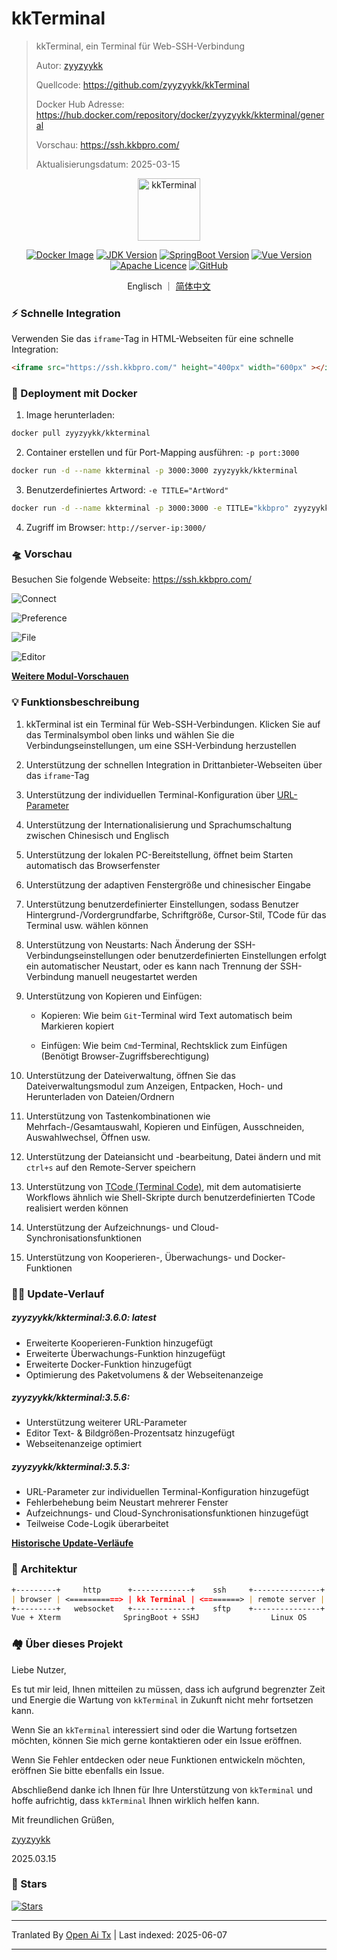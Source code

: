# kkTerminal

> kkTerminal, ein Terminal für Web-SSH-Verbindung
>
> Autor: [zyyzyykk](https://github.com/zyyzyykk/)
>
> Quellcode: https://github.com/zyyzyykk/kkTerminal
>
> Docker Hub Adresse: https://hub.docker.com/repository/docker/zyyzyykk/kkterminal/general
>
> Vorschau: https://ssh.kkbpro.com/
>
> Aktualisierungsdatum: 2025-03-15
>

<p align="center"><a href="https://ssh.kkbpro.com/" target="_blank" rel="noopener noreferrer"><img width="100" src="https://kkbapps.oss-cn-shanghai.aliyuncs.com/logo/terminal.png" alt="kkTerminal"></a></p>

<p align="center">
  <a href="https://hub.docker.com/repository/docker/zyyzyykk/kkterminal/general"><img src="https://img.shields.io/docker/pulls/zyyzyykk/kkterminal?logo=docker" alt="Docker Image"></a>
  <a href="https://www.oracle.com/cn/java/technologies/downloads/#java8-windows"><img src="https://img.shields.io/badge/jdk-1.8-orange?logo=openjdk&logoColor=%23e3731c" alt="JDK Version"></a>
  <a href="https://spring.io/projects/spring-boot"><img src="https://img.shields.io/badge/springboot-2.7.15-green?color=6db33f&logo=springboot" alt="SpringBoot Version"></a>
  <a href="https://cn.vuejs.org/"><img src="https://img.shields.io/badge/vue-3.x-green?color=42b883&logo=vue.js" alt="Vue Version"></a>
  <a href="https://www.apache.org/licenses/"><img src="https://img.shields.io/badge/licence-Apache-red?logo=apache&logoColor=%23D22128" alt="Apache Licence"></a>
  <a href="https://github.com/zyyzyykk/kkTerminal"><img src="https://img.shields.io/github/stars/zyyzyykk/kkterminal" alt="GitHub"></a>
</p>
<p align="center">Englisch ｜ <a href="https://raw.githubusercontent.com/zyyzyykk/kkTerminal/master/doc/zh_CN/README.md" >简体中文</a></p>

### ⚡ Schnelle Integration

Verwenden Sie das `iframe`-Tag in HTML-Webseiten für eine schnelle Integration:

```html
<iframe src="https://ssh.kkbpro.com/" height="400px" width="600px" ></iframe>
```

### 🐳 Deployment mit Docker

1. Image herunterladen:

```bash
docker pull zyyzyykk/kkterminal
```

2. Container erstellen und für Port-Mapping ausführen: `-p port:3000`

```bash
docker run -d --name kkterminal -p 3000:3000 zyyzyykk/kkterminal
```

3. Benutzerdefiniertes Artword: `-e TITLE="ArtWord"`

```bash
docker run -d --name kkterminal -p 3000:3000 -e TITLE="kkbpro" zyyzyykk/kkterminal
```

4. Zugriff im Browser: `http://server-ip:3000/`

### 🛸 Vorschau

Besuchen Sie folgende Webseite: https://ssh.kkbpro.com/

![Connect](https://kkbapps.oss-cn-shanghai.aliyuncs.com/terminal/3.6.0/en/Connect.png)

![Preference](https://kkbapps.oss-cn-shanghai.aliyuncs.com/terminal/3.6.0/en/Preference.png)

![File](https://kkbapps.oss-cn-shanghai.aliyuncs.com/terminal/3.6.0/en/File.png)

![Editor](https://kkbapps.oss-cn-shanghai.aliyuncs.com/terminal/3.6.0/en/Editor.png)

[**Weitere Modul-Vorschauen**](https://raw.githubusercontent.com/zyyzyykk/kkTerminal/master/doc/en_US/MODULE.md)

### 💡 Funktionsbeschreibung

1. kkTerminal ist ein Terminal für Web-SSH-Verbindungen. Klicken Sie auf das Terminalsymbol oben links und wählen Sie die Verbindungseinstellungen, um eine SSH-Verbindung herzustellen

2. Unterstützung der schnellen Integration in Drittanbieter-Webseiten über das `iframe`-Tag

3. Unterstützung der individuellen Terminal-Konfiguration über [URL-Parameter](https://raw.githubusercontent.com/zyyzyykk/kkTerminal/master/doc/en_US/PARAMS.md)

4. Unterstützung der Internationalisierung und Sprachumschaltung zwischen Chinesisch und Englisch

5. Unterstützung der lokalen PC-Bereitstellung, öffnet beim Starten automatisch das Browserfenster

6. Unterstützung der adaptiven Fenstergröße und chinesischer Eingabe

7. Unterstützung benutzerdefinierter Einstellungen, sodass Benutzer Hintergrund-/Vordergrundfarbe, Schriftgröße, Cursor-Stil, TCode für das Terminal usw. wählen können

8. Unterstützung von Neustarts: Nach Änderung der SSH-Verbindungseinstellungen oder benutzerdefinierten Einstellungen erfolgt ein automatischer Neustart, oder es kann nach Trennung der SSH-Verbindung manuell neugestartet werden

9. Unterstützung von Kopieren und Einfügen:

   - Kopieren: Wie beim `Git`-Terminal wird Text automatisch beim Markieren kopiert

   - Einfügen: Wie beim `Cmd`-Terminal, Rechtsklick zum Einfügen (Benötigt Browser-Zugriffsberechtigung)

9. Unterstützung der Dateiverwaltung, öffnen Sie das Dateiverwaltungsmodul zum Anzeigen, Entpacken, Hoch- und Herunterladen von Dateien/Ordnern

10. Unterstützung von Tastenkombinationen wie Mehrfach-/Gesamtauswahl, Kopieren und Einfügen, Ausschneiden, Auswahlwechsel, Öffnen usw.

11. Unterstützung der Dateiansicht und -bearbeitung, Datei ändern und mit `ctrl+s` auf den Remote-Server speichern

12. Unterstützung von [TCode (Terminal Code)](https://raw.githubusercontent.com/zyyzyykk/kkTerminal/master/doc/en_US/TCODE.md), mit dem automatisierte Workflows ähnlich wie Shell-Skripte durch benutzerdefinierten TCode realisiert werden können

13. Unterstützung der Aufzeichnungs- und Cloud-Synchronisationsfunktionen

14. Unterstützung von Kooperieren-, Überwachungs- und Docker-Funktionen

### 👨‍💻 Update-Verlauf

##### zyyzyykk/kkterminal:3.6.0: latest

- Erweiterte Kooperieren-Funktion hinzugefügt
- Erweiterte Überwachungs-Funktion hinzugefügt
- Erweiterte Docker-Funktion hinzugefügt
- Optimierung des Paketvolumens & der Webseitenanzeige

##### zyyzyykk/kkterminal:3.5.6:

- Unterstützung weiterer URL-Parameter
- Editor Text- & Bildgrößen-Prozentsatz hinzugefügt
- Webseitenanzeige optimiert

##### zyyzyykk/kkterminal:3.5.3:

- URL-Parameter zur individuellen Terminal-Konfiguration hinzugefügt
- Fehlerbehebung beim Neustart mehrerer Fenster
- Aufzeichnungs- und Cloud-Synchronisationsfunktionen hinzugefügt
- Teilweise Code-Logik überarbeitet

[**Historische Update-Verläufe**](https://raw.githubusercontent.com/zyyzyykk/kkTerminal/master/doc/en_US/UPDATE.md)

### 🧬 Architektur

```markdown
+---------+     http      +-------------+    ssh     +---------------+
| browser | <===========> | kk Terminal | <========> | remote server |
+---------+   websocket   +-------------+    sftp    +---------------+
Vue + Xterm              SpringBoot + SSHJ                Linux OS    
```

### 🏘️ Über dieses Projekt

Liebe Nutzer,

Es tut mir leid, Ihnen mitteilen zu müssen, dass ich aufgrund begrenzter Zeit und Energie die Wartung von `kkTerminal` in Zukunft nicht mehr fortsetzen kann.

Wenn Sie an `kkTerminal` interessiert sind oder die Wartung fortsetzen möchten, können Sie mich gerne kontaktieren oder ein Issue eröffnen.

Wenn Sie Fehler entdecken oder neue Funktionen entwickeln möchten, eröffnen Sie bitte ebenfalls ein Issue.

Abschließend danke ich Ihnen für Ihre Unterstützung von `kkTerminal` und hoffe aufrichtig, dass `kkTerminal` Ihnen wirklich helfen kann.

Mit freundlichen Grüßen,

[zyyzyykk](https://github.com/zyyzyykk/)

2025.03.15

### 🌟 Stars

[![Stars](https://starchart.cc/zyyzyykk/kkTerminal.svg?variant=adaptive)](https://starchart.cc/zyyzyykk/kkTerminal)


---

Tranlated By [Open Ai Tx](https://github.com/OpenAiTx/OpenAiTx) | Last indexed: 2025-06-07

---